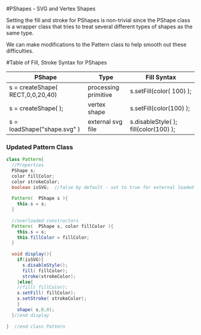 #PShapes - SVG and Vertex Shapes

Setting the fill and stroke for PShapes is non-trivial since the PShape class is a wrapper class that tries to treat several different types of shapes as the same type.  

We can make modifications to the Pattern class to help smooth out these difficulties.

#Table of Fill, Stroke Syntax for PShapes


|  PShape |  Type |   Fill Syntax |
| ------- | ----- | -----|
|  s = createShape( RECT,0,0,20,40)| processing primitive | s.setFill(color( 100) ); |
|  s = createShape( ); | vertex shape | s.setFill(color(100) ); |
|  s = loadShape("shape.svg" )| external svg file | s.disableStyle( ); fill(color(100) ); |


### Updated Pattern Class



```java
class Pattern{
  //Properties
  PShape s;
  color fillColor;
  color strokeColor;
  boolean isSVG;  //false by default - set to true for external loaded files
  
  Pattern(  PShape s ){
    this.s = s;
  }
  
  //overloaded constructors
  Pattern(  PShape s, color fillColor ){
    this.s = s;
    this.fillColor = fillColor;
  }
  
  void display(){
    if(isSVG){
      s.disableStyle();
      fill( fillColor);
      stroke(strokeColor);
    }else{
    //fill( fillColor);
    s.setFill( fillColor);
    s.setStroke( strokeColor);
    }
    shape( s,0,0);
  }//end display
  
}  //end class Pattern

```

